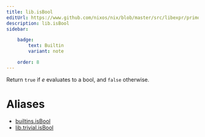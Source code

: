```yaml
---
title: lib.isBool
editUrl: https://www.github.com/nixos/nix/blob/master/src/libexpr/primops.cc
description: lib.isBool
sidebar:

    badge:
        text: Builtin
        variant: note

    order: 8
---
```


Return `true` if *e* evaluates to a bool, and `false` otherwise.


# Aliases

- [builtins.isBool](./reference/builtins/builtins-isBool)
- [lib.trivial.isBool](./reference/lib/trivial/lib-trivial-isBool)


